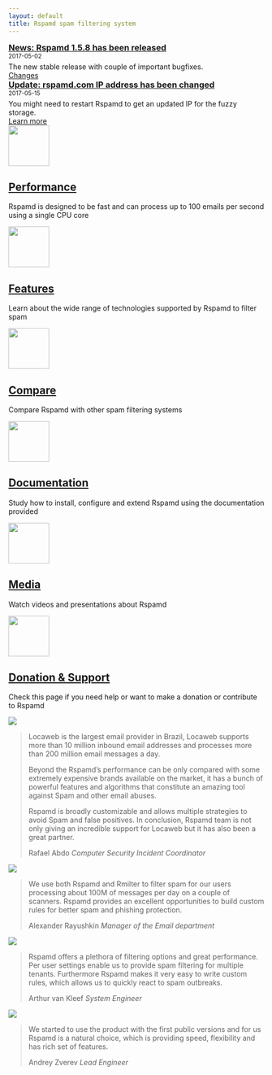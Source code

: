 ```yaml
---
layout: default
title: Rspamd spam filtering system
---
```


<div class="row news_row" style="position: relative;">
		<div class="col-xs-12 col-sm-10">
				<h3 style="margin: 0px;"><a href="https://github.com/vstakhov/rspamd/releases/tag/1.5.8">News: Rspamd 1.5.8 has been released</a></h3>
				<span class="date"><small>2017-05-02</small></span>
				<p style="margin-bottom: 0px; margin-top: 5px">The new stable release with couple of important bugfixes.</p>
   </div>
	 <div class="col-xs-12 col-sm-2 bottom-right">
				<a class="btn btn-primary pull-right" href="https://github.com/vstakhov/rspamd/releases/tag/1.5.8" style="margin-top: 10px;">Changes<small><i class="fa fa-chevron-right"></i></small></a>
	 </div>
</div>
<div class="row news_row" style="position: relative;">
		<div class="col-xs-12 col-sm-10">
				<h3 style="margin: 0px;"><a href="{{ site.baseurl }}/announce/2017/05/15/rspamd-ip-change.html">Update: rspamd.com IP address has been changed</a></h3>
				<span class="date"><small>2017-05-15</small></span>
				<p style="margin-bottom: 0px; margin-top: 5px">You might need to restart Rspamd to get an updated IP for the fuzzy storage.</p>
   </div>
	 <div class="col-xs-12 col-sm-2 bottom-right">
				<a class="btn btn-primary pull-right" href="{{ site.baseurl }}/announce/2017/05/15/rspamd-ip-change.html" style="margin-top: 10px;">Learn more <small><i class="fa fa-chevron-right"></i></small></a>
	 </div>
</div>

<div class="row main-small-text-block">
		<div class="col-xs-12 col-sm-6 col-md-4 main-small-text">
		    <div class="thumbnail">
				    <img src="img/performance.jpg" class="" height="80" width="80">
						<div class="caption">
								<h2><a href="{{ site.baseurl }}/performance.html">Performance <small><i class="fa fa-chevron-right" style="color: #dd4814"></i></small></a></h2>
								<p class="text-justify">Rspamd is designed to be fast and can process up to 100 emails per second
								using a single CPU core</p>
						</div>
				</div>
		</div>
		<div class="col-xs-12 col-sm-6 col-md-4 main-small-text">
		    <div class="thumbnail">
				    <img src="img/features.jpg" class="" height="80" width="80">
						<div class="caption">
								<h2><a href="{{ site.baseurl }}/features.html">Features <small><i class="fa fa-chevron-right" style="color: #dd4814"></i></small></a></h2>
								<p class="text-justify">Learn about the wide range of technologies supported by Rspamd to filter spam</p>
						</div>
				</div>
		</div>
		<div class="col-xs-12 col-sm-6 col-md-4 main-small-text">
				<div class="thumbnail">
						<img src="img/compare.jpg" class="" height="80" width="80">
						<div class="caption">
								<h2><a href="{{ site.baseurl }}/comparison.html">Compare <small><i class="fa fa-chevron-right" style="color: #dd4814"></i></small></a></h2>
								<p class="text-justify">Compare Rspamd with other spam filtering systems</p>
						</div>
				</div>
		</div>
		<div class="col-xs-12 col-sm-6 col-md-4 main-small-text">
				<div class="thumbnail">
						<img src="img/documentation.jpg" class="" height="80" width="80">
						<div class="caption">
								<h2><a href="{{ site.baseurl }}/doc/">Documentation <small><i class="fa fa-chevron-right" style="color: #dd4814"></i></small></a></h2>
								<p class="text-justify">Study how to install, configure and extend Rspamd using the documentation provided</p>
						</div>
				</div>
		</div>
		<div class="col-xs-12 col-sm-6 col-md-4 main-small-text">
				<div class="thumbnail">
						<img src="img/media.jpg" class="" height="80" width="80">
						<div class="caption">
								<h2><a href="{{ site.baseurl }}/media.html">Media <small><i class="fa fa-chevron-right" style="color: #dd4814"></i></small></a></h2>
								<p class="text-justify">Watch videos and presentations about Rspamd</p>
						</div>
				</div>
		</div>
		<div class="col-xs-12 col-sm-6 col-md-4 main-small-text">
				<div class="thumbnail">
						<img src="img/support.jpg" class="" height="80" width="80">
						<div class="caption">
								<h2><a href="{{ site.baseurl }}/support.html">Donation &amp; Support <small><i class="fa fa-chevron-right" style="color: #dd4814"></i></small></a></h2>
								<p class="text-justify">Check this page if you need help or want to make a donation or contribute to Rspamd</p>
						</div>
				</div>
		</div>
</div>
<div class="row who-uses">
		<div id="text-carousel" class="carousel slide" data-ride="carousel">
				<!-- Controls carousel-->
				<a class="left carousel-control" href="#text-carousel" data-slide="prev">
						<span class="glyphicon glyphicon-chevron-left"></span>
				</a>
				<a class="right carousel-control" href="#text-carousel" data-slide="next">
						<span class="glyphicon glyphicon-chevron-right"></span>
				</a>
		    <!-- Wrapper for slides -->
		            <div class="carousel-inner">
										<div class="item active">
												<div class="carousel-content">
														<div class="col-sm-3 col-xs-12">
																<a href="http://www.locaweb.com.br/" target="_blank"><img src="img/logo_locaweb.png" class="img-responsive"></a>
														</div>
														<div class="col-sm-9 col-xs-12">
																<blockquote>
																		<p>Locaweb is the largest email provider in Brazil, Locaweb supports more than 10 million inbound email addresses and processes more than 200 million email messages a day.</p>
																		<p>Beyond the Rspamd’s performance can be only compared with some extremely expensive brands available on the market, it has a bunch of powerful features and algorithms that constitute an amazing tool against Spam and other email abuses.</p>
																		<p>Rspamd is broadly customizable and allows multiple strategies to avoid Spam and false positives. In conclusion, Rspamd team is not only giving an incredible support for Locaweb but it has also been a great partner.</p>
																		<footer>Rafael Abdo <cite title="Source Title">Computer Security Incident Coordinator</cite></footer>
																</blockquote>
														</div>
												</div>
										</div>
										<div class="item">
												<div class="carousel-content">
														<div class="col-sm-3 col-xs-12">
																<a href="http://www.rambler.ru/" target="_blank"><img src="img/Rambler_logo.png" class="img-responsive"></a>
														</div>
														<div class="col-sm-9 col-xs-12">
																<blockquote>
																		<p>We use both Rspamd and Rmilter to filter spam for our users processing about 100M of messages per day on a couple of scanners. Rspamd provides an excellent opportunities to build custom rules for better spam and phishing protection.</p>
																		<footer>Alexander Rayushkin <cite title="Source Title">Manager of the Email department</cite></footer>
																		<div class="placeholder"></div>
																</blockquote>
														</div>
												</div>
										</div>
										<div class="item">
												<div class="carousel-content">
																<div class="col-sm-2 col-xs-12 col-sm-offset-1">
																		<a href="https://www.adix.nl/" target="_blank"><img src="img/adix_logo.png" class="img-responsive"></a>
																</div>
																<div class="col-sm-9 col-xs-12">
																		<blockquote>
																				<p>Rspamd offers a plethora of filtering options and great performance. Per user settings enable us to provide spam filtering for multiple tenants. Furthermore Rspamd makes it very easy to write custom rules, which allows us to quickly react to spam outbreaks.</p>
																				<footer>Arthur van Kleef <cite title="Source Title">System Engineer</cite></footer>
																				<div class="placeholder"></div>
																		</blockquote>
																</div>
												</div>
										</div>
										<div class="item">
												<div class="carousel-content">
																<div class="col-sm-2 col-xs-12 col-sm-offset-1">
																		<a href="http://www.ozon.ru/" target="_blank"><img src="img/ozon_logo.png" class="img-responsive"></a>
																</div>
																<div class="col-sm-9 col-xs-12">
																		<blockquote>
																				<p>We started to use the product with the first public versions and for us Rspamd is a natural choice, which is providing speed, flexibility and has rich set of features. </p>
																				<footer>Andrey Zverev <cite title="Source Title">Lead Engineer</cite></footer>
																				<div class="placeholder"></div>
																		</blockquote>
																</div>
												</div>
										</div>
		            </div>
		</div>
</div>
